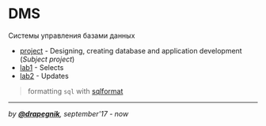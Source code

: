 # DMS
Системы управления базами данных

* [project](https://github.com/Drapegnik/bsu/tree/master/dms/project) - Designing, creating database and application development (*Subject project*)
* [lab1](https://github.com/Drapegnik/bsu/tree/master/dms/lab1) - Selects
* [lab2](https://github.com/Drapegnik/bsu/tree/master/dms/lab2) - Updates

> formatting `sql` with [sqlformat](https://sqlformat.org)

***
*by [**@drapegnik**](https://github.com/Drapegnik), september'17 - now*